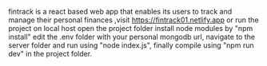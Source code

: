 fintrack is a react based web app that enables its users to track and manage their personal finances ,visit https://fintrack01.netlify.app or run the project on local host open the project folder install node modules by "npm install" edit the .env folder with your personal mongodb url, navigate to the server folder and run using "node index.js", finally compile using "npm run dev" in the project folder.

